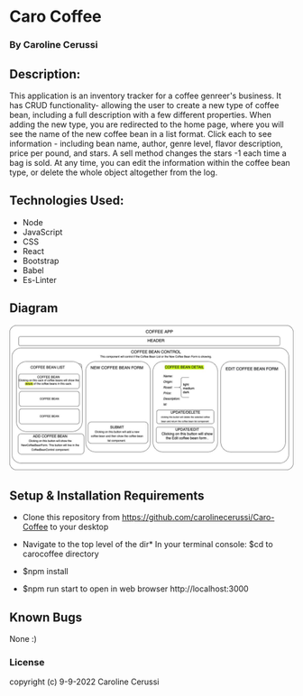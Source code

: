 # Caro Coffee 

### By Caroline Cerussi

## Description:

This application is an inventory tracker for a coffee genreer's business. It has CRUD functionality- allowing the user to create a new type of coffee bean, including a full description with a few different properties. When adding the new type, you are redirected to the home page, where you will see the name of the new coffee bean in a list format. Click each to see information - including bean name, author, genre level, flavor description, price per pound, and stars.  A sell method changes the stars -1 each time a bag is sold. At any time, you can edit the information within the coffee bean type, or delete the whole object altogether from the log. 


## Technologies Used: 

* Node
* JavaScript
* CSS
* React
* Bootstrap
* Babel
* Es-Linter


## Diagram 
![BookControl Graph](Graph.jpg)


## Setup & Installation Requirements

*  Clone this repository from https://github.com/carolinecerussi/Caro-Coffee to your desktop

*  Navigate to the top level of the dir* In your terminal console: $cd to carocoffee directory

*  $npm install

*  $npm run start to open in web browser http://localhost:3000


## Known Bugs

None :) 


### License 

copyright (c) 9-9-2022 Caroline Cerussi